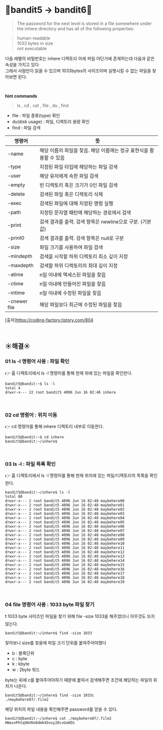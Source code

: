 # 🌳bandit5 -> bandit6🌳
> The password for the next level is stored in a file somewhere under the inhere directory and has all of the following properties: <br/>

>human-readable <br/>
1033 bytes in size <br/>
not executable <br/>

다음 레벨의 비밀번호는 inhere 디렉토리 아래 파일 어딘가에 존재하는데 다음과 같은 속성을 가지고 있다 <br />
그래서 사람만이 읽을 수 있으며 1033bytes의 사이즈이며 실행시킬 수 없는 파일을 찾아보면 된다.

<br/>

**hint commands**
>ls , cd , cat , file , du , find


- file : 파일 종류(type) 확인 <br/>
- du(disk usage) : 파일, 디렉토리 용량 확인 <br/>
- find : 파일 검색 <br/>

|명령어|뜻|
|------|---|
|-name|해당 이름의 파일을 찾음. 해당 이름에는 정규 표현식을 활용할 수 있음|
|-type|지정된 파일 타입에 해당하는 파일 검색|
|-user|해당 유저에게 속한 파일 검색|
|-empty|빈 디렉토리 혹은 크기가 0인 파일 검색|
|-delete|검색된 파일 혹은 디렉토리 삭제|
|-exec|검색된 파일에 대해 지정된 명령 실행|
|-path|지정된 문자열 패턴에 해당하는 경로에서 검색|
|-print|검색 결과를 출력. 검색 항목은 newline으로 구분. (기본 값)|
|-print0|검색 결과를 출력. 검색 항목은 null로 구분|
|-size|파일 크기를 사용하여 파일 검색|
|-mindepth|검색을 시작할 하위 디렉토리 최소 깊이 지정|
|-maxdepth|검색할 하위 디렉토리의 최대 깊이 지정|
|-atime|n일 이내에 액세스된 파일을 찾음|
|-ctime|n일 이내에 만들어진 파일을 찾음|
|-mtime|n일 이내에 수정된 파일을 찾음|
|-cnewer file|해당 파일보다 최근에 수정된 파일을 찾음|
[출처]https://coding-factory.tistory.com/804

<br />

## ☀️해결☀️
### 01 ls -l 명령어 사용 : 파일 확인
👉 홈 디렉토리에서 ls -l 명령어를 통해 현재 위에 있는 파일을 확인한다. <br/>
```ssh
bandit5@bandit:~$ ls -l
total 4
drwxr-x--- 22 root bandit5 4096 Jun 16 02:48 inhere
```

<br/>

### 02 cd 명령어 : 위치 이동
👉 cd 명령어를 통해 inhere 디렉토리 내부로 이동한다. <br/>
```ssh
bandit5@bandit:~$ cd inhere
bandit5@bandit:~/inhere$
```

<br/>

### 03 ls -l : 파일 목록 확인
👉 홈 디렉토리에서 ls -l 명령어를 통해 현재 위치에 있는 파일/디렉토리의 목록을 확인한다. <br/>
```ssh
bandit5@bandit:~/inhere$ ls -l
total 80
drwxr-x--- 2 root bandit5 4096 Jun 16 02:48 maybehere00
drwxr-x--- 2 root bandit5 4096 Jun 16 02:48 maybehere01
drwxr-x--- 2 root bandit5 4096 Jun 16 02:48 maybehere02
drwxr-x--- 2 root bandit5 4096 Jun 16 02:48 maybehere03
drwxr-x--- 2 root bandit5 4096 Jun 16 02:48 maybehere04
drwxr-x--- 2 root bandit5 4096 Jun 16 02:48 maybehere05
drwxr-x--- 2 root bandit5 4096 Jun 16 02:48 maybehere06
drwxr-x--- 2 root bandit5 4096 Jun 16 02:48 maybehere07
drwxr-x--- 2 root bandit5 4096 Jun 16 02:48 maybehere08
drwxr-x--- 2 root bandit5 4096 Jun 16 02:48 maybehere09
drwxr-x--- 2 root bandit5 4096 Jun 16 02:48 maybehere10
drwxr-x--- 2 root bandit5 4096 Jun 16 02:48 maybehere11
drwxr-x--- 2 root bandit5 4096 Jun 16 02:48 maybehere12
drwxr-x--- 2 root bandit5 4096 Jun 16 02:48 maybehere13
drwxr-x--- 2 root bandit5 4096 Jun 16 02:48 maybehere14
drwxr-x--- 2 root bandit5 4096 Jun 16 02:48 maybehere15
drwxr-x--- 2 root bandit5 4096 Jun 16 02:48 maybehere16
drwxr-x--- 2 root bandit5 4096 Jun 16 02:48 maybehere17
drwxr-x--- 2 root bandit5 4096 Jun 16 02:48 maybehere18
drwxr-x--- 2 root bandit5 4096 Jun 16 02:48 maybehere19
```

<br/>

### 04 file 명령어 사용 : 1033 byte 파일 찾기
❗ 1033 byte 사이즈인 파일을 찾기 위해 file -size 1033을 해주었더니 아무것도 뜨지 않는다. <br/>
```ssh
bandit5@bandit:~/inhere$ find -size 1033
```

찾아보니 size를 찾을때 파일 크기 단위를 붙여주어야했다
- b : 블록단위
- c : byte
- k : kbyte
- w : 2byte 워드

byte는 뒤에 c를 붙여주어야하기 때문에 붙여서 검색해주면 조건에 해당하는 파일의 위치가 나온다.
```ssh
bandit5@bandit:~/inhere$ find -size 1033c
./maybehere07/.file2
```

해당 위치의 파일 내용을 확인해주면 password를 얻을 수 있다.
```ssh
bandit5@bandit:~/inhere$ cat ./maybehere07/.file2
HWasnPhtq9AVKe0dmk45nxy20cvUa6EG
```
